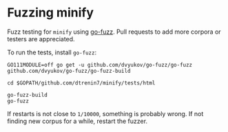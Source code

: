 # Fuzzing minify

Fuzz testing for `minify` using [go-fuzz](https://github.com/dvyukov/go-fuzz). Pull requests to add more corpora or testers are appreciated.

To run the tests, install `go-fuzz`:

```
GO111MODULE=off go get -u github.com/dvyukov/go-fuzz/go-fuzz github.com/dvyukov/go-fuzz/go-fuzz-build

cd $GOPATH/github.com/dtrenin7/minify/tests/html

go-fuzz-build
go-fuzz
```

If restarts is not close to `1/10000`, something is probably wrong. If not finding new corpus for a while, restart the fuzzer.
